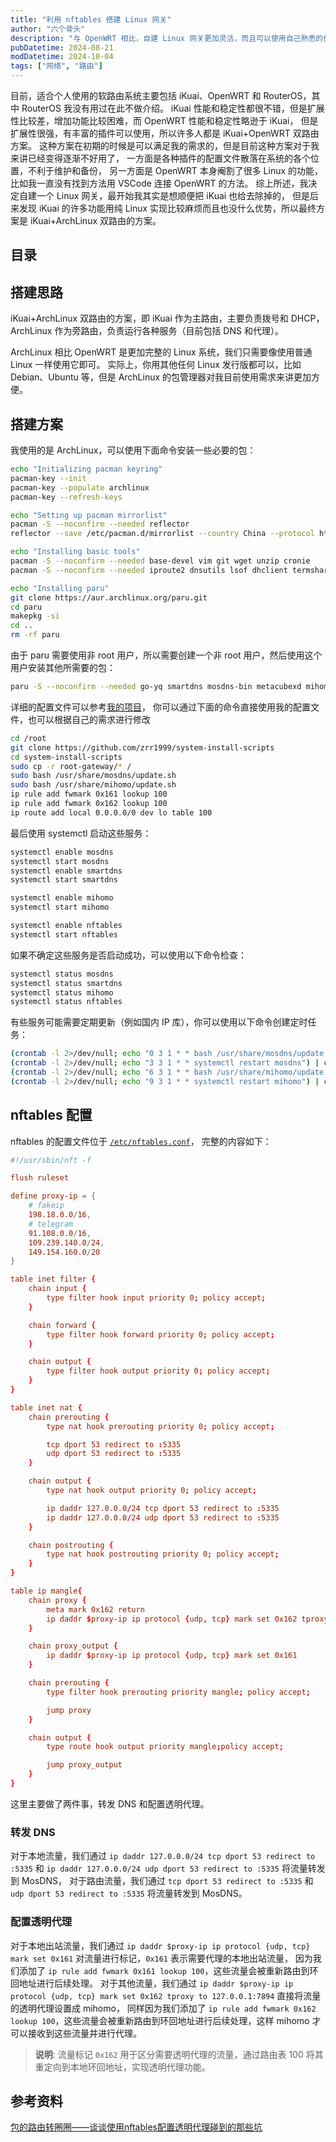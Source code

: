 ```yaml
---
title: "利用 nftables 搭建 Linux 网关"
author: "六个骨头"
description: "与 OpenWRT 相比，自建 Linux 网关更加灵活，而且可以使用自己熟悉的任何发行版（以 ArchLinux 为例）"
pubDatetime: 2024-08-21
modDatetime: 2024-10-04
tags: ["网络", "路由"]
---
```


目前，适合个人使用的软路由系统主要包括 iKuai、OpenWRT 和 RouterOS，其中 RouterOS 我没有用过在此不做介绍。
iKuai 性能和稳定性都很不错，但是扩展性比较差，增加功能比较困难，而 OpenWRT 性能和稳定性略逊于 iKuai，
但是扩展性很强，有丰富的插件可以使用，所以许多人都是 iKuai+OpenWRT 双路由方案。
这种方案在初期的时候是可以满足我的需求的，但是目前这种方案对于我来讲已经变得逐渐不好用了，
一方面是各种插件的配置文件散落在系统的各个位置，不利于维护和备份，
另一方面是 OpenWRT 本身阉割了很多 Linux 的功能，比如我一直没有找到方法用 VSCode 连接 OpenWRT 的方法。
综上所述，我决定自建一个 Linux 网关，最开始我其实是想顺便把 iKuai 也给去除掉的，
但是后来发现 iKuai 的许多功能用纯 Linux 实现比较麻烦而且也没什么优势，所以最终方案是 iKuai+ArchLinux 双路由的方案。

## 目录

## 搭建思路

iKuai+ArchLinux 双路由的方案，即 iKuai 作为主路由，主要负责拨号和 DHCP，
ArchLinux 作为旁路由，负责运行各种服务（目前包括 DNS 和代理）。

ArchLinux 相比 OpenWRT 是更加完整的 Linux 系统，我们只需要像使用普通 Linux 一样使用它即可。
实际上，你用其他任何 Linux 发行版都可以，比如 Debian、Ubuntu 等，但是 ArchLinux 的包管理器对我目前使用需求来讲更加方便。

## 搭建方案

我使用的是 ArchLinux，可以使用下面命令安装一些必要的包：

```bash
echo "Initializing pacman keyring"
pacman-key --init
pacman-key --populate archlinux
pacman-key --refresh-keys

echo "Setting up pacman mirrorlist"
pacman -S --noconfirm --needed reflector
reflector --save /etc/pacman.d/mirrorlist --country China --protocol https --latest 5

echo "Installing basic tools"
pacman -S --noconfirm --needed base-devel vim git wget unzip cronie
pacman -S --noconfirm --needed iproute2 dnsutils lsof dhclient termshark

echo "Installing paru"
git clone https://aur.archlinux.org/paru.git
cd paru
makepkg -si
cd ..
rm -rf paru
```

由于 paru 需要使用非 root 用户，所以需要创建一个非 root 用户，然后使用这个用户安装其他所需要的包：

```bash
paru -S --noconfirm --needed go-yq smartdns mosdns-bin metacubexd mihomo
```

详细的配置文件可以参考[我的项目](https://github.com/zrr1999/system-install-scripts)，
你可以通过下面的命令直接使用我的配置文件，也可以根据自己的需求进行修改

```bash
cd /root
git clone https://github.com/zrr1999/system-install-scripts
cd system-install-scripts
sudo cp -r root-gateway/* /
sudo bash /usr/share/mosdns/update.sh
sudo bash /usr/share/mihomo/update.sh
ip rule add fwmark 0x161 lookup 100
ip rule add fwmark 0x162 lookup 100
ip route add local 0.0.0.0/0 dev lo table 100
```

最后使用 systemctl 启动这些服务：

```bash
systemctl enable mosdns
systemctl start mosdns
systemctl enable smartdns
systemctl start smartdns

systemctl enable mihomo
systemctl start mihomo

systemctl enable nftables
systemctl start nftables
```

如果不确定这些服务是否启动成功，可以使用以下命令检查：

```bash
systemctl status mosdns
systemctl status smartdns
systemctl status mihomo
systemctl status nftables
```

有些服务可能需要定期更新（例如国内 IP 库），你可以使用以下命令创建定时任务：

```bash
(crontab -l 2>/dev/null; echo "0 3 1 * * bash /usr/share/mosdns/update.sh") | crontab
(crontab -l 2>/dev/null; echo "3 3 1 * * systemctl restart mosdns") | crontab
(crontab -l 2>/dev/null; echo "6 3 1 * * bash /usr/share/mihomo/update.sh") | crontab
(crontab -l 2>/dev/null; echo "9 3 1 * * systemctl restart mihomo") | crontab
```

## nftables 配置

nftables 的配置文件位于 [`/etc/nftables.conf`](https://github.com/zrr1999/system-install-scripts/blob/main/root-gateway/etc/nftables.conf)，
完整的内容如下：

```conf
#!/usr/sbin/nft -f

flush ruleset

define proxy-ip = {
    # fakeip
    198.18.0.0/16,
    # telegram
    91.108.0.0/16,
    109.239.140.0/24,
    149.154.160.0/20
}

table inet filter {
    chain input {
        type filter hook input priority 0; policy accept;
    }

    chain forward {
        type filter hook forward priority 0; policy accept;
    }

    chain output {
        type filter hook output priority 0; policy accept;
    }
}

table inet nat {
    chain prerouting {
        type nat hook prerouting priority 0; policy accept;

        tcp dport 53 redirect to :5335
        udp dport 53 redirect to :5335
    }

    chain output {
        type nat hook output priority 0; policy accept;

        ip daddr 127.0.0.0/24 tcp dport 53 redirect to :5335
        ip daddr 127.0.0.0/24 udp dport 53 redirect to :5335
    }

    chain postrouting {
        type nat hook postrouting priority 0; policy accept;
    }
}

table ip mangle{
    chain proxy {
        meta mark 0x162 return
        ip daddr $proxy-ip ip protocol {udp, tcp} mark set 0x162 tproxy to 127.0.0.1:7894
    }

    chain proxy_output {
        ip daddr $proxy-ip ip protocol {udp, tcp} mark set 0x161
    }

    chain prerouting {
        type filter hook prerouting priority mangle; policy accept;

        jump proxy
    }

    chain output {
        type route hook output priority mangle;policy accept;

        jump proxy_output
    }
}
```

这里主要做了两件事，转发 DNS 和配置透明代理。

### 转发 DNS

对于本地流量，我们通过 `ip daddr 127.0.0.0/24 tcp dport 53 redirect to :5335` 和 `ip daddr 127.0.0.0/24 udp dport 53 redirect to :5335` 将流量转发到 MosDNS，
对于路由流量，我们通过 `tcp dport 53 redirect to :5335` 和 `udp dport 53 redirect to :5335` 将流量转发到 MosDNS。

### 配置透明代理

对于本地出站流量，我们通过 `ip daddr $proxy-ip ip protocol {udp, tcp} mark set 0x161` 对流量进行标记，`0x161` 表示需要代理的本地出站流量，
因为我们添加了 `ip rule add fwmark 0x161 lookup 100`，这些流量会被重新路由到环回地址进行后续处理。
对于其他流量，我们通过 `ip daddr $proxy-ip ip protocol {udp, tcp} mark set 0x162 tproxy to 127.0.0.1:7894` 直接将流量的透明代理设置成 mihomo，
同样因为我们添加了 `ip rule add fwmark 0x162 lookup 100`，这些流量会被重新路由到环回地址进行后续处理，这样 mihomo 才可以接收到这些流量并进行代理。

> **说明**: 流量标记 `0x162` 用于区分需要透明代理的流量，通过路由表 100 将其重定向到本地环回地址，实现透明代理功能。

## 参考资料

[包的路由转圈圈——谈谈使用nftables配置透明代理碰到的那些坑](https://koswu.github.io/2019/08/19/tproxy-config-with-nftables/)
